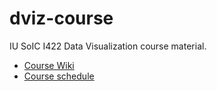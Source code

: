 # dviz-course

IU SoIC I422 Data Visualization course material. 

- [Course Wiki](https://github.com/yy/dviz-course/wiki)
- [Course schedule](https://github.com/yy/dviz-course/wiki/Schedule)
